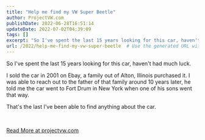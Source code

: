 ```yaml
---
title: "Help me find my VW Super Beetle"
author: ProjectVW.com
publishDate: 2022-06-28T16:51:14
updateDate: 2022-07-02T04:39:09
tags: []
excerpt: "So I've spent the last 15 years looking for this car, haven't had much luck.  I sold the car in 2001 on Ebay, a family out of Alton, Illinois purchased it. I was able to reach out to the father of that family around 10 years later, he told me the car went to Fort Drum in New York when one of his sons went that way.  That's the last I've been able to find anything about the car.  &nbsp; "
url: /2022/help-me-find-my-vw-super-beetle  # Use the generated URL with year
---
```

<p>So I've spent the last 15 years looking for this car, haven't had much luck.</p>  <p>I sold the car in 2001 on Ebay, a family out of Alton, Illinois purchased it. I was able to reach out to the father of that family around 10 years later, he told me the car went to Fort Drum in New York when one of his sons went that way.</p>  <p>That's the last I've been able to find anything about the car.</p>  <p>&nbsp;</p>  <a href="https://projectvw.com/find-my-vw">Read More at projectvw.com</a>
